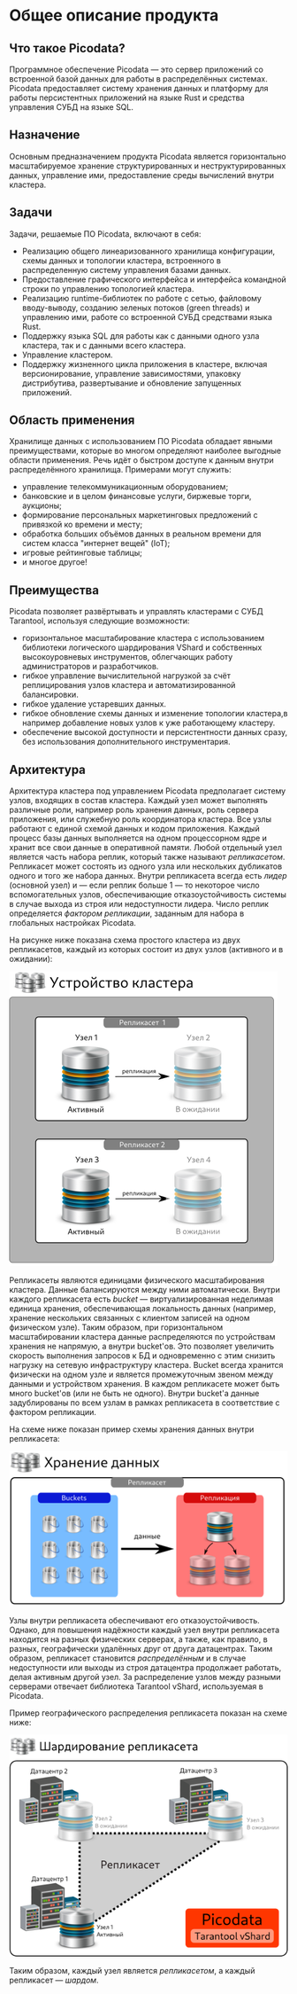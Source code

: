 # Общее описание продукта
## Что такое Picodata?
Программное обеспечение Picodata — это сервер приложений со встроенной базой данных для работы в распределённых системах.
Picodata предоставляет систему хранения данных и платформу для работы персистентных приложений на языке Rust и средства управления СУБД на языке SQL.

## Назначение
Основным предназначением продукта Picodata является горизонтально масштабируемое хранение структурированных и неструктурированных данных, управление ими, предоставление среды вычислений внутри кластера.

## Задачи
Задачи, решаемые ПО Picodata, включают в себя:

* Реализацию общего линеаризованного хранилища конфигурации, схемы данных и топологии кластера, встроенного в распределенную систему управления базами данных.
* Предоставление графического интерфейса и интерфейса командной строки по управлению топологией кластера.
* Реализацию runtime-библиотек по работе с сетью, файловому вводу-выводу, созданию зеленых потоков (green threads) и управлению ими, работе со встроенной СУБД средствами языка Rust.
* Поддержку языка SQL для работы как с данными одного узла кластера, так и с данными всего кластера.
* Управление кластером.
* Поддержку жизненного цикла приложения в кластере, включая версионирование, управление зависимостями, упаковку дистрибутива, развертывание и обновление запущенных приложений.

## Область применения
Хранилище данных с использованием ПО Picodata обладает явными преимуществами, которые во многом определяют наиболее выгодные области применения. Речь идёт о быстром доступе к данным внутри распределённого хранилища. Примерами могут служить:

* управление телекоммуникационным оборудованием;
* банковские и в целом финансовые услуги, биржевые торги, аукционы;
* формирование персональных маркетинговых предложений с привязкой ко времени и месту;
* обработка больших объёмов данных в реальном времени для систем класса "интернет вещей" (IoT);
* игровые рейтинговые таблицы;
* и многое другое!

## Преимущества
Picodata позволяет развёртывать и управлять кластерами с СУБД Tarantool, используя следующие возможности:

* горизонтальное масштабирование кластера с использованием библиотеки логического шардирования VShard и собственных высокоуровневых инструментов, облегчающих работу администраторов и разработчиков.
* гибкое управление вычислительной нагрузкой за счёт реплицирования узлов кластера и автоматизированной балансировки.
* гибкое удаление устаревших данных.
* гибкое обновление схемы данных и изменение топологии кластера,в например добавление новых узлов к уже работающему кластеру.
* обеспечение высокой доступности и персистентности данных сразу, без использования дополнительного инструментария.

## Архитектура
Архитектура кластера под управлением Picodata предполагает систему узлов, входящих в состав кластера. Каждый узел может выполнять различные роли, например роль хранения данных, роль сервера приложения, или служебную роль координатора кластера.
Все узлы работают с единой схемой данных и кодом приложения. Каждый процесс базы данных выполняется на одном процессорном ядре и хранит все свои данные в оперативной памяти. 
Любой отдельный узел является часть набора реплик, который также называют *репликасетом*. Репликасет может состоять из одного узла или нескольких дубликатов одного и того же набора данных. Внутри репликасета всегда есть *лидер* (основной узел) и — если реплик больше 1 — то некоторое число вспомогательных узлов, обеспечивающие отказоустойчивость системы в случае выхода из строя или недоступности лидера. Число реплик определяется *фактором репликации*, заданным для набора в глобальных настройках Picodata.

На рисунке ниже показана схема простого кластера из двух репликасетов, каждый из которых состоит из двух узлов (активного и в ожидании):

![Схема кластера](cluster.png)

Репликасеты являются единицами физического масштабирования кластера. Данные балансируются между ними автоматически.
Внутри каждого репликасета есть *bucket* — виртуализированная неделимая единица хранения, обеспечивающая локальность данных (например, хранение нескольких связанных с клиентом записей на одном физическом узле). Таким образом, при горизонтальном масштабировании кластера данные распределяются по устройствам хранения не напрямую, а внутри bucket'ов. Это позволяет увеличить скорость выполнения запросов к БД и одновременно с этим снизить нагрузку на сетевую инфраструктуру кластера. Bucket всегда хранится физически на одном узле и является промежуточным звеном между данными и устройством хранения. В каждом репликасете может быть много bucket'ов (или не быть не одного). Внутри bucket'а данные задублированы по всем узлам в рамках репликасета в соответствие с фактором репликации.

На схеме ниже показан пример схемы хранения данных внутри репликасета:

![Хранение данных](storage.png)

Узлы внутри репликасета обеспечивают его отказоустойчивость. Однако, для повышения надёжности каждый узел внутри репликасета находится на разных физических серверах, а также, как правило, в разных, географически удалённых друг от друга датацентрах. Таким образом, репликасет становится *распределённым* и в случае недоступности или выходы из строя датацентра продолжает работать, делая активным другой узел. За распределение узлов между разными серверами отвечает библиотека Tarantool vShard, используемая в Picodata. 

Пример географического распределения репликасета показан на схеме ниже:

![Шардирование](sharding.png)

Таким образом, каждый узел является *репликасетом*, а каждый репликасет — *шардом*.